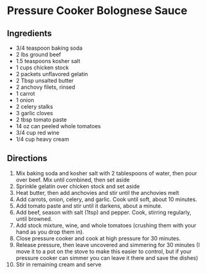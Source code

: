 # Pressure Cooker Bolognese Sauce
## Ingredients
- 3/4 teaspoon baking soda
- 2 lbs ground beef
- 1.5 teaspoons kosher salt
- 1 cups chicken stock
- 2 packets unflavored gelatin
- 2 Tbsp unsalted butter
- 2 anchovy filets, rinsed
- 1 carrot
- 1 onion
- 2 celery stalks
- 3 garlic cloves
- 2 tbsp tomato paste
- 14 oz can peeled whole tomatoes
- 3/4 cup red wine
- 1/4 cup heavy cream

## Directions
1. Mix baking soda and kosher salt with 2 tablespoons of water, then pour over beef. Mix until combined, then set aside
2. Sprinkle gelatin over chicken stock and set aside
3. Heat butter, then add anchovies and stir until the anchovies melt 
4. Add carrots, onion, celery, and garlic. Cook until soft, about 10 minutes.
5. Add tomato paste and stir until it darkens, about a minute.
5. Add beef, season with salt (1tsp) and pepper. Cook, stirring regularly, until browned.
6. Add stock mixture, wine, and whole tomatoes (crushing them with your hand as you drop them in).
7. Close pressure cooker and cook at high pressure for 30 minutes. 
8. Release pressure, then leave uncovered and simmering for 30 minutes (I move it to a pot on the stove to make this easier to control, but if your pressure cooker can simmer you can leave it there and save the dishes)
9. Stir in remaining cream and serve


